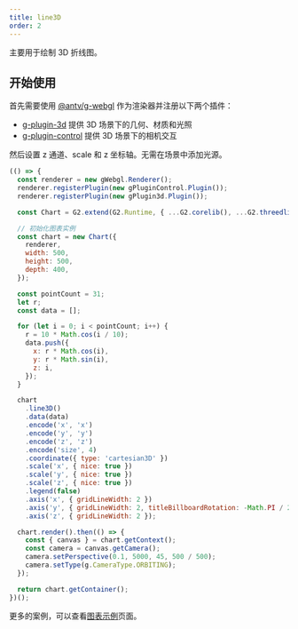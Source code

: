 ```yaml
---
title: line3D
order: 2
---
```


主要用于绘制 3D 折线图。

## 开始使用

首先需要使用 [@antv/g-webgl](https://g.antv.antgroup.com/api/renderer/webgl) 作为渲染器并注册以下两个插件：

- [g-plugin-3d](https://g.antv.antgroup.com/plugins/3d) 提供 3D 场景下的几何、材质和光照
- [g-plugin-control](https://g.antv.antgroup.com/plugins/control) 提供 3D 场景下的相机交互

然后设置 z 通道、scale 和 z 坐标轴。无需在场景中添加光源。

```js | ob
(() => {
  const renderer = new gWebgl.Renderer();
  renderer.registerPlugin(new gPluginControl.Plugin());
  renderer.registerPlugin(new gPlugin3d.Plugin());

  const Chart = G2.extend(G2.Runtime, { ...G2.corelib(), ...G2.threedlib() });

  // 初始化图表实例
  const chart = new Chart({
    renderer,
    width: 500,
    height: 500,
    depth: 400,
  });

  const pointCount = 31;
  let r;
  const data = [];

  for (let i = 0; i < pointCount; i++) {
    r = 10 * Math.cos(i / 10);
    data.push({
      x: r * Math.cos(i),
      y: r * Math.sin(i),
      z: i,
    });
  }

  chart
    .line3D()
    .data(data)
    .encode('x', 'x')
    .encode('y', 'y')
    .encode('z', 'z')
    .encode('size', 4)
    .coordinate({ type: 'cartesian3D' })
    .scale('x', { nice: true })
    .scale('y', { nice: true })
    .scale('z', { nice: true })
    .legend(false)
    .axis('x', { gridLineWidth: 2 })
    .axis('y', { gridLineWidth: 2, titleBillboardRotation: -Math.PI / 2 })
    .axis('z', { gridLineWidth: 2 });

  chart.render().then(() => {
    const { canvas } = chart.getContext();
    const camera = canvas.getCamera();
    camera.setPerspective(0.1, 5000, 45, 500 / 500);
    camera.setType(g.CameraType.ORBITING);
  });

  return chart.getContainer();
})();
```

更多的案例，可以查看[图表示例](/examples)页面。
